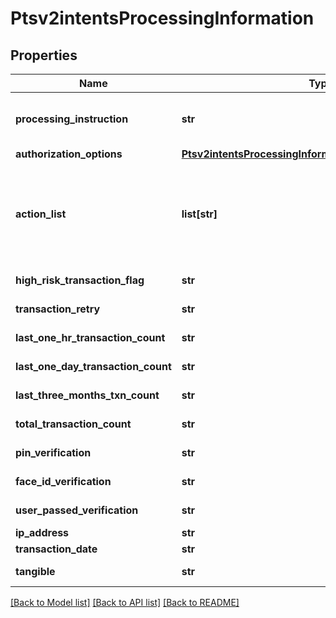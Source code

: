 # Ptsv2intentsProcessingInformation

## Properties
Name | Type | Description | Notes
------------ | ------------- | ------------- | -------------
**processing_instruction** | **str** | The instruction to process an order. - default value: &#39;NO_INSTRUCTION&#39; - &#39;ORDER_SAVED_EXPLICITLY&#39;  | [optional] 
**authorization_options** | [**Ptsv2intentsProcessingInformationAuthorizationOptions**](Ptsv2intentsProcessingInformationAuthorizationOptions.md) |  | [optional] 
**action_list** | **list[str]** | Array of actions (one or more) to be included in the order to invoke bundled services along with order. Possible values: - &#x60;AP_ORDER&#x60;: Use this when Alternative Payment Order service is requested.  | [optional] 
**high_risk_transaction_flag** | **str** | Indicates if the transaction is flagged as high risk.  | [optional] 
**transaction_retry** | **str** | Indicates if the transaction is a retry.  | [optional] 
**last_one_hr_transaction_count** | **str** | The number of transactions in the last one hour.  | [optional] 
**last_one_day_transaction_count** | **str** | The number of transactions in the last one day.  | [optional] 
**last_three_months_txn_count** | **str** | The number of transactions in the last three months.  | [optional] 
**total_transaction_count** | **str** | The total number of transactions.  | [optional] 
**pin_verification** | **str** | Indicates if PIN verification is required.  | [optional] 
**face_id_verification** | **str** | Indicates if face ID verification is required.  | [optional] 
**user_passed_verification** | **str** | Indicates if the user passed verification.  | [optional] 
**ip_address** | **str** | The IP address of the user.  | [optional] 
**transaction_date** | **str** | The date of the transaction.  | [optional] 
**tangible** | **str** | Indicates if the transaction involves tangible goods.  | [optional] 

[[Back to Model list]](../README.md#documentation-for-models) [[Back to API list]](../README.md#documentation-for-api-endpoints) [[Back to README]](../README.md)


